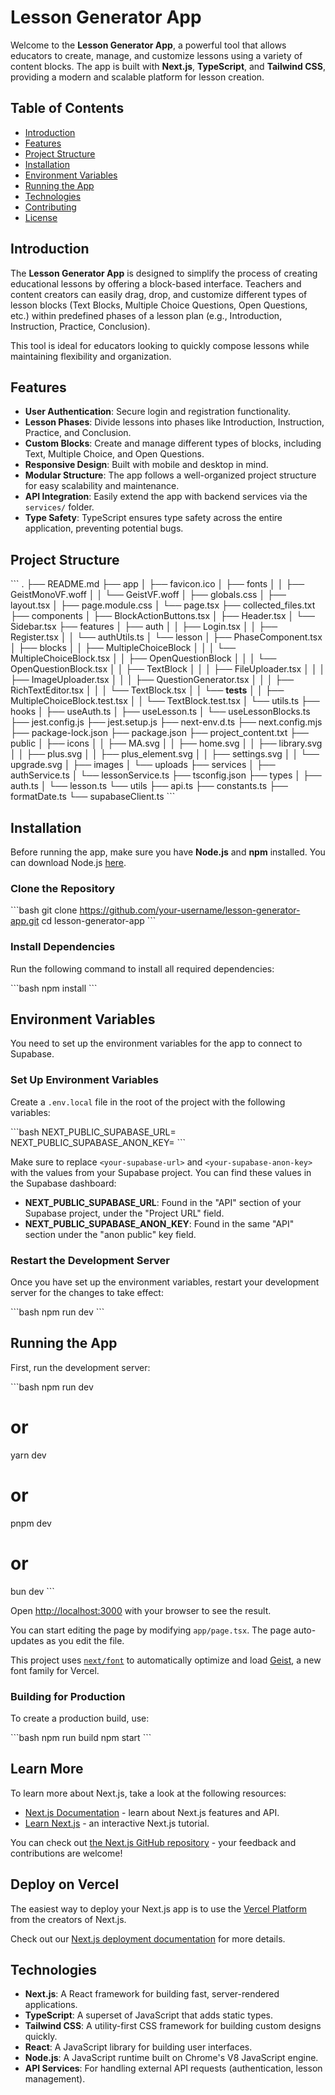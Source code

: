 
# Lesson Generator App

Welcome to the **Lesson Generator App**, a powerful tool that allows educators to create, manage, and customize lessons using a variety of content blocks. The app is built with **Next.js**, **TypeScript**, and **Tailwind CSS**, providing a modern and scalable platform for lesson creation.

## Table of Contents

- [Introduction](#introduction)
- [Features](#features)
- [Project Structure](#project-structure)
- [Installation](#installation)
- [Environment Variables](#environment-variables)
- [Running the App](#running-the-app)
- [Technologies](#technologies)
- [Contributing](#contributing)
- [License](#license)

## Introduction

The **Lesson Generator App** is designed to simplify the process of creating educational lessons by offering a block-based interface. Teachers and content creators can easily drag, drop, and customize different types of lesson blocks (Text Blocks, Multiple Choice Questions, Open Questions, etc.) within predefined phases of a lesson plan (e.g., Introduction, Instruction, Practice, Conclusion).

This tool is ideal for educators looking to quickly compose lessons while maintaining flexibility and organization.

## Features

- **User Authentication**: Secure login and registration functionality.
- **Lesson Phases**: Divide lessons into phases like Introduction, Instruction, Practice, and Conclusion.
- **Custom Blocks**: Create and manage different types of blocks, including Text, Multiple Choice, and Open Questions.
- **Responsive Design**: Built with mobile and desktop in mind.
- **Modular Structure**: The app follows a well-organized project structure for easy scalability and maintenance.
- **API Integration**: Easily extend the app with backend services via the `services/` folder.
- **Type Safety**: TypeScript ensures type safety across the entire application, preventing potential bugs.

## Project Structure

\`\`\`
.
├── README.md
├── app
│   ├── favicon.ico
│   ├── fonts
│   │   ├── GeistMonoVF.woff
│   │   └── GeistVF.woff
│   ├── globals.css
│   ├── layout.tsx
│   ├── page.module.css
│   └── page.tsx
├── collected_files.txt
├── components
│   ├── BlockActionButtons.tsx
│   ├── Header.tsx
│   └── Sidebar.tsx
├── features
│   ├── auth
│   │   ├── Login.tsx
│   │   ├── Register.tsx
│   │   └── authUtils.ts
│   └── lesson
│       ├── PhaseComponent.tsx
│       ├── blocks
│       │   ├── MultipleChoiceBlock
│       │   │   └── MultipleChoiceBlock.tsx
│       │   ├── OpenQuestionBlock
│       │   │   └── OpenQuestionBlock.tsx
│       │   ├── TextBlock
│       │   │   ├── FileUploader.tsx
│       │   │   ├── ImageUploader.tsx
│       │   │   ├── QuestionGenerator.tsx
│       │   │   ├── RichTextEditor.tsx
│       │   │   └── TextBlock.tsx
│       │   └── __tests__
│       │       ├── MultipleChoiceBlock.test.tsx
│       │       └── TextBlock.test.tsx
│       └── utils.ts
├── hooks
│   ├── useAuth.ts
│   ├── useLesson.ts
│   └── useLessonBlocks.ts
├── jest.config.js
├── jest.setup.js
├── next-env.d.ts
├── next.config.mjs
├── package-lock.json
├── package.json
├── project_content.txt
├── public
│   ├── icons
│   │   ├── MA.svg
│   │   ├── home.svg
│   │   ├── library.svg
│   │   ├── plus.svg
│   │   ├── plus_element.svg
│   │   ├── settings.svg
│   │   └── upgrade.svg
│   ├── images
│   └── uploads
├── services
│   ├── authService.ts
│   └── lessonService.ts
├── tsconfig.json
├── types
│   ├── auth.ts
│   └── lesson.ts
└── utils
    ├── api.ts
    ├── constants.ts
    ├── formatDate.ts
    └── supabaseClient.ts
\`\`\`

## Installation

Before running the app, make sure you have **Node.js** and **npm** installed. You can download Node.js [here](https://nodejs.org/).

### Clone the Repository

\`\`\`bash
git clone https://github.com/your-username/lesson-generator-app.git
cd lesson-generator-app
\`\`\`

### Install Dependencies

Run the following command to install all required dependencies:

\`\`\`bash
npm install
\`\`\`

## Environment Variables

You need to set up the environment variables for the app to connect to Supabase.

### Set Up Environment Variables

Create a `.env.local` file in the root of the project with the following variables:

\`\`\`bash
NEXT_PUBLIC_SUPABASE_URL=<your-supabase-url>
NEXT_PUBLIC_SUPABASE_ANON_KEY=<your-supabase-anon-key>
\`\`\`

Make sure to replace `<your-supabase-url>` and `<your-supabase-anon-key>` with the values from your Supabase project. You can find these values in the Supabase dashboard:

- **NEXT_PUBLIC_SUPABASE_URL**: Found in the "API" section of your Supabase project, under the "Project URL" field.
- **NEXT_PUBLIC_SUPABASE_ANON_KEY**: Found in the same "API" section under the "anon public" key field.

### Restart the Development Server

Once you have set up the environment variables, restart your development server for the changes to take effect:

\`\`\`bash
npm run dev
\`\`\`

## Running the App

First, run the development server:

\`\`\`bash
npm run dev
# or
yarn dev
# or
pnpm dev
# or
bun dev
\`\`\`

Open [http://localhost:3000](http://localhost:3000) with your browser to see the result.

You can start editing the page by modifying `app/page.tsx`. The page auto-updates as you edit the file.

This project uses [`next/font`](https://nextjs.org/docs/app/building-your-application/optimizing/fonts) to automatically optimize and load [Geist](https://vercel.com/font), a new font family for Vercel.

### Building for Production

To create a production build, use:

\`\`\`bash
npm run build
npm start
\`\`\`

## Learn More

To learn more about Next.js, take a look at the following resources:

- [Next.js Documentation](https://nextjs.org/docs) - learn about Next.js features and API.
- [Learn Next.js](https://nextjs.org/learn) - an interactive Next.js tutorial.

You can check out [the Next.js GitHub repository](https://github.com/vercel/next.js) - your feedback and contributions are welcome!

## Deploy on Vercel

The easiest way to deploy your Next.js app is to use the [Vercel Platform](https://vercel.com/new?utm_medium=default-template&filter=next.js&utm_source=create-next-app&utm_campaign=create-next-app-readme) from the creators of Next.js.

Check out our [Next.js deployment documentation](https://nextjs.org/docs/app/building-your-application/deploying) for more details.

## Technologies

- **Next.js**: A React framework for building fast, server-rendered applications.
- **TypeScript**: A superset of JavaScript that adds static types.
- **Tailwind CSS**: A utility-first CSS framework for building custom designs quickly.
- **React**: A JavaScript library for building user interfaces.
- **Node.js**: A JavaScript runtime built on Chrome's V8 JavaScript engine.
- **API Services**: For handling external API requests (authentication, lesson management).
